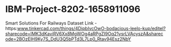 # IBM-Project-8202-1658911096
Smart Solutions For Railways
Dataset Link - https:www.tinkercad.com/things/4DipbIvcOwO-bodacious-leelo-kup/editel?sharecode=IMK3dKaviRV6Xx8MgWOg4aRPgZI9Oq21ysrLVAcyszA&sharecode=2BOzElH9Ky7S_DdU3Q5bPTd3L7Lp0_Rtav94Esz2NbY
